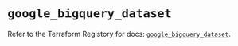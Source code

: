 # `google_bigquery_dataset`

Refer to the Terraform Registory for docs: [`google_bigquery_dataset`](https://registry.terraform.io/providers/hashicorp/google-beta/4.62.1/docs/resources/google_bigquery_dataset).

